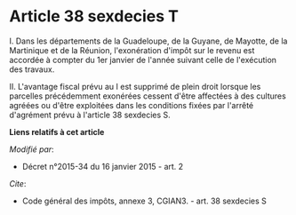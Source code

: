 # Article 38 sexdecies T

I. Dans les départements de la Guadeloupe, de la Guyane, de Mayotte, de la Martinique et de la Réunion, l'exonération d'impôt
sur le revenu est accordée à compter du 1er janvier de l'année suivant celle de l'exécution des travaux. 

II. L'avantage fiscal prévu au I est supprimé de plein droit lorsque les parcelles précédemment exonérées cessent d'être
affectées à des cultures agréées ou d'être exploitées dans les conditions fixées par l'arrêté d'agrément prévu à l'article 38
sexdecies S.

**Liens relatifs à cet article**

_Modifié par_:

  - Décret n°2015-34 du 16 janvier 2015 - art. 2

_Cite_:

  - Code général des impôts, annexe 3, CGIAN3. - art. 38 sexdecies S
